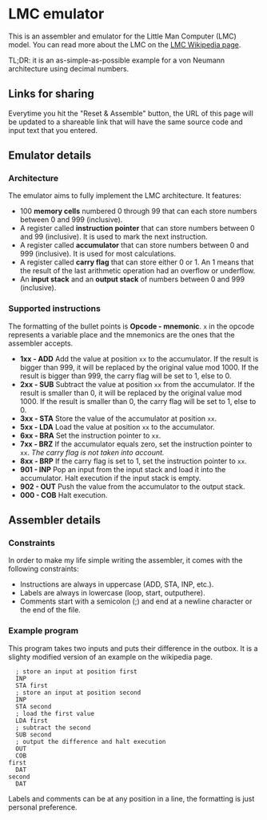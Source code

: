 # LMC emulator

This is an assembler and emulator for the Little Man Computer (LMC) model.
You can read more about the LMC on the [LMC Wikipedia page](https://en.wikipedia.org/wiki/Little_man_computer).

TL;DR: it is an as-simple-as-possible example for a von Neumann architecture using decimal numbers.

## Links for sharing

Everytime you hit the "Reset & Assemble" button, the URL of this page will be updated to a shareable link that will have the same source code and input text that you entered.

## Emulator details

### Architecture

The emulator aims to fully implement the LMC architecture.
It features:

- 100 **memory cells** numbered 0 through 99 that can each store numbers between 0 and 999 (inclusive).
- A register called **instruction pointer** that can store numbers between 0 and 99 (inclusive).
It is used to mark the next instruction.
- A register called **accumulator** that can store numbers between 0 and 999 (inclusive).
It is used for most calculations.
- A register called **carry flag** that can store either 0 or 1.
An 1 means that the result of the last arithmetic operation had an overflow or underflow.
- An **input stack** and an **output stack** of numbers between 0 and 999 (inclusive).

### Supported instructions

The formatting of the bullet points is **Opcode - mnemonic**.
`x` in the opcode represents a variable place and the mnemonics are the ones that the assembler accepts.

- **1xx - ADD** Add the value at position `xx` to the accumulator.
If the result is bigger than 999, it will be replaced by the original value mod 1000.
If the result is bigger than 999, the carry flag will be set to 1, else to 0.
- **2xx - SUB** Subtract the value at position `xx` from the accumulator.
If the result is smaller than 0, it will be replaced by the original value mod 1000.
If the result is smaller than 0, the carry flag will be set to 1, else to 0.
- **3xx - STA** Store the value of the accumulator at position `xx`.
- **5xx - LDA** Load the value at position `xx` to the accumulator.
- **6xx - BRA** Set the instruction pointer to `xx`.
- **7xx - BRZ** If the accumulator equals zero, set the instruction pointer to `xx`. *The carry flag is not taken into account.*
- **8xx - BRP** If the carry flag is set to 1, set the instruction pointer to `xx`.
- **901 - INP** Pop an input from the input stack and load it into the accumulator. Halt execution if the input stack is empty.
- **902 - OUT** Push the value from the accumulator to the output stack.
- **000 - COB** Halt execution.

## Assembler details

### Constraints

In order to make my life simple writing the assembler, it comes with the following constraints:

- Instructions are always in uppercase (ADD, STA, INP, etc.).
- Labels are always in lowercase (loop, start, outputhere).
- Comments start with a semicolon (;) and end at a newline character or the end of the file.

### Example program

This program takes two inputs and puts their difference in the outbox.
It is a slighty modified version of an example on the wikipedia page.

```
  ; store an input at position first
  INP
  STA first
  ; store an input at position second
  INP
  STA second
  ; load the first value
  LDA first
  ; subtract the second
  SUB second
  ; output the difference and halt execution
  OUT
  COB
first
  DAT
second
  DAT
```

Labels and comments can be at any position in a line, the formatting is just personal preference.
